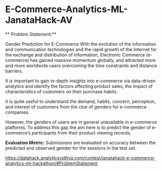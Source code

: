 # E-Commerce-Analytics-ML-JanataHack-AV

** Problem Statement:**
 
 Gender Prediction for E-Commerce
With the evolution of the information and communication technologies and the rapid growth of the Internet for the exchange and distribution of information, Electronic Commerce (e-commerce) has gained massive momentum globally, and attracted more and more worldwide users overcoming the time constraints and distance barriers.

It is important to gain in-depth insights into e-commerce via data-driven analytics and identify the factors affecting product sales, the impact of characteristics of customers on their purchase habits.

It is quite useful to understand the demand, habits, concern, perception, and interest of customers from the clue of genders for e-commerce companies. 

However, the genders of users are in general unavailable in e-commerce platforms. To address this gap the aim here is to predict the gender of e-commerce’s participants from their product viewing records.

**Evaluation Metric:**
Submissions are evaluated on accuracy between the predicted and observed gender for the sessions in the test set.

https://datahack.analyticsvidhya.com/contest/janatahack-e-commerce-analytics-ml-hackathon/#ProblemStatement
